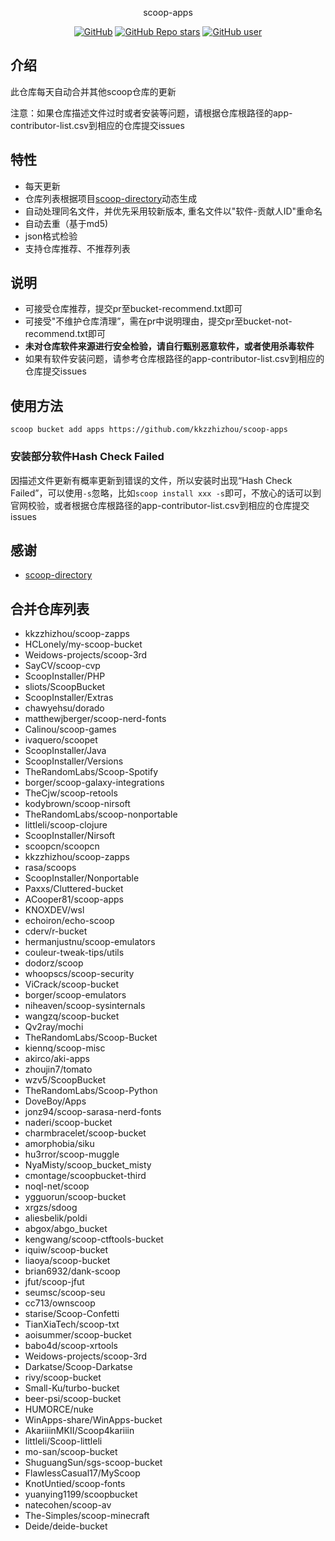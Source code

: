 <p align="center">
  scoop-apps
</p>
<p align="center">
  <a href="https://github.com/kkzzhizhou/scoop-apps"><img alt="GitHub" src="https://img.shields.io/badge/Readme--Style-standard--repository-brightgreen?style=flat-square&color=f83500"/></a>
  <a href="https://github.com/kkzzhizhou/scoop-apps"><img alt="GitHub Repo stars" src="https://img.shields.io/github/stars/kkzzhizhou/scoop-apps?style=flat-square"/></a>
  <a href="https://github.com/kkzzhizhou"><img alt="GitHub user" src="https://img.shields.io/badge/author-kkzzhizhou-brightgreen?style=flat-square"/></a>
</p>


## 介绍

此仓库每天自动合并其他scoop仓库的更新

注意：如果仓库描述文件过时或者安装等问题，请根据仓库根路径的app-contributor-list.csv到相应的仓库提交issues

## 特性

- 每天更新
- 仓库列表根据项目[scoop-directory](https://github.com/rasa/scoop-directory)动态生成
- 自动处理同名文件，并优先采用较新版本, 重名文件以"软件-贡献人ID"重命名
- 自动去重（基于md5)
- json格式检验
- 支持仓库推荐、不推荐列表

## 说明

- 可接受仓库推荐，提交pr至bucket-recommend.txt即可
- 可接受"不维护仓库清理”，需在pr中说明理由，提交pr至bucket-not-recommend.txt即可
- **未对仓库软件来源进行安全检验，请自行甄别恶意软件，或者使用杀毒软件**
- 如果有软件安装问题，请参考仓库根路径的app-contributor-list.csv到相应的仓库提交issues

## 使用方法

```
scoop bucket add apps https://github.com/kkzzhizhou/scoop-apps
```

### 安装部分软件Hash Check Failed



因描述文件更新有概率更新到错误的文件，所以安装时出现“Hash Check Failed”，可以使用`-s`忽略，比如`scoop install xxx -s`即可，不放心的话可以到官网校验，或者根据仓库根路径的app-contributor-list.csv到相应的仓库提交issues

## 感谢

- [scoop-directory](https://github.com/rasa/scoop-directory)

## 合并仓库列表

- kkzzhizhou/scoop-zapps
- HCLonely/my-scoop-bucket
- Weidows-projects/scoop-3rd
- SayCV/scoop-cvp
- ScoopInstaller/PHP
- sliots/ScoopBucket
- ScoopInstaller/Extras
- chawyehsu/dorado
- matthewjberger/scoop-nerd-fonts
- Calinou/scoop-games
- ivaquero/scoopet
- ScoopInstaller/Java
- ScoopInstaller/Versions
- TheRandomLabs/Scoop-Spotify
- borger/scoop-galaxy-integrations
- TheCjw/scoop-retools
- kodybrown/scoop-nirsoft
- TheRandomLabs/scoop-nonportable
- littleli/scoop-clojure
- ScoopInstaller/Nirsoft
- scoopcn/scoopcn
- kkzzhizhou/scoop-zapps
- rasa/scoops
- ScoopInstaller/Nonportable
- Paxxs/Cluttered-bucket
- ACooper81/scoop-apps
- KNOXDEV/wsl
- echoiron/echo-scoop
- cderv/r-bucket
- hermanjustnu/scoop-emulators
- couleur-tweak-tips/utils
- dodorz/scoop
- whoopscs/scoop-security
- ViCrack/scoop-bucket
- borger/scoop-emulators
- niheaven/scoop-sysinternals
- wangzq/scoop-bucket
- Qv2ray/mochi
- TheRandomLabs/Scoop-Bucket
- kiennq/scoop-misc
- akirco/aki-apps
- zhoujin7/tomato
- wzv5/ScoopBucket
- TheRandomLabs/Scoop-Python
- DoveBoy/Apps
- jonz94/scoop-sarasa-nerd-fonts
- naderi/scoop-bucket
- charmbracelet/scoop-bucket
- amorphobia/siku
- hu3rror/scoop-muggle
- NyaMisty/scoop_bucket_misty
- cmontage/scoopbucket-third
- noql-net/scoop
- ygguorun/scoop-bucket
- xrgzs/sdoog
- aliesbelik/poldi
- abgox/abgo_bucket
- kengwang/scoop-ctftools-bucket
- iquiw/scoop-bucket
- liaoya/scoop-bucket
- brian6932/dank-scoop
- jfut/scoop-jfut
- seumsc/scoop-seu
- cc713/ownscoop
- starise/Scoop-Confetti
- TianXiaTech/scoop-txt
- aoisummer/scoop-bucket
- babo4d/scoop-xrtools
- Weidows-projects/scoop-3rd
- Darkatse/Scoop-Darkatse
- rivy/scoop-bucket
- Small-Ku/turbo-bucket
- beer-psi/scoop-bucket
- HUMORCE/nuke
- WinApps-share/WinApps-bucket
- AkariiinMKII/Scoop4kariiin
- littleli/Scoop-littleli
- mo-san/scoop-bucket
- ShuguangSun/sgs-scoop-bucket
- FlawlessCasual17/MyScoop
- KnotUntied/scoop-fonts
- yuanying1199/scoopbucket
- natecohen/scoop-av
- The-Simples/scoop-minecraft
- Deide/deide-bucket
